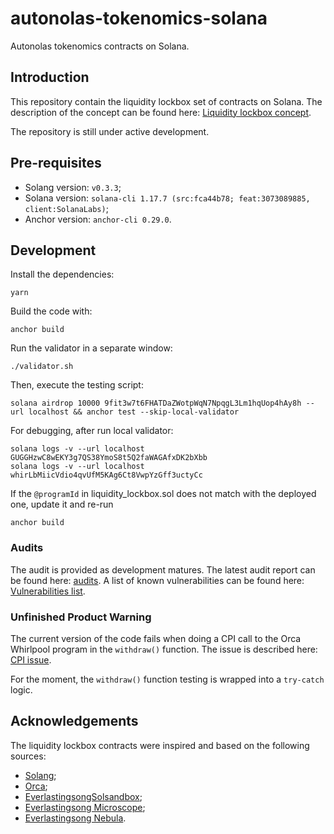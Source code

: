 # autonolas-tokenomics-solana
Autonolas tokenomics contracts on Solana.

## Introduction
This repository contain the liquidity lockbox set of contracts on Solana. The description of the concept can be found here:
[Liquidity lockbox concept](https://github.com/valory-xyz/autonolas-tokenomics-solana/blob/main/docs/Bonding_mechanism_with_liquidity_on_Solana?raw=true).

The repository is still under active development.

## Pre-requisites
- Solang version: `v0.3.3`;
- Solana version: `solana-cli 1.17.7 (src:fca44b78; feat:3073089885, client:SolanaLabs)`;
- Anchor version: `anchor-cli 0.29.0`.

## Development
Install the dependencies:
```
yarn
```

Build the code with:
```
anchor build
```

Run the validator in a separate window:
```
./validator.sh
```

Then, execute the testing script:
```
solana airdrop 10000 9fit3w7t6FHATDaZWotpWqN7NpqgL3Lm1hqUop4hAy8h --url localhost && anchor test --skip-local-validator
```

For debugging, after run local validator:
```
solana logs -v --url localhost GUGGHzwC8wEKY3g7QS38YmoS8t5Q2faWAGAfxDK2bXbb
solana logs -v --url localhost whirLbMiicVdio4qvUfM5KAg6Ct8VwpYzGff3uctyCc
```

If the `@programId` in liquidity_lockbox.sol does not match with the deployed one, update it and re-run
```
anchor build
```

### Audits
The audit is provided as development matures. The latest audit report can be found here: [audits](https://github.com/valory-xyz/autonolas-tokenomics-solana/blob/main/audits).
A list of known vulnerabilities can be found here: [Vulnerabilities list](https://github.com/valory-xyz/autonolas-tokenomics-solana/blob/main/docs/Vulnerabilities_list_tokenomics-solana.pdf?raw=true).

### Unfinished Product Warning
The current version of the code fails when doing a CPI call to the Orca Whirlpool program in the `withdraw()` function.
The issue is described here: [CPI issue](https://github.com/hyperledger/solang/issues/1610).

For the moment, the `withdraw()` function testing is wrapped into a `try-catch` logic.

## Acknowledgements
The liquidity lockbox contracts were inspired and based on the following sources:
- [Solang](https://github.com/hyperledger/solang);
- [Orca](https://github.com/orca-so/whirlpools);
- [EverlastingsongSolsandbox](https://github.com/everlastingsong/solsandbox);
- [Everlastingsong Microscope](https://everlastingsong.github.io/account-microscope);
- [Everlastingsong Nebula](https://everlastingsong.github.io/nebula/).